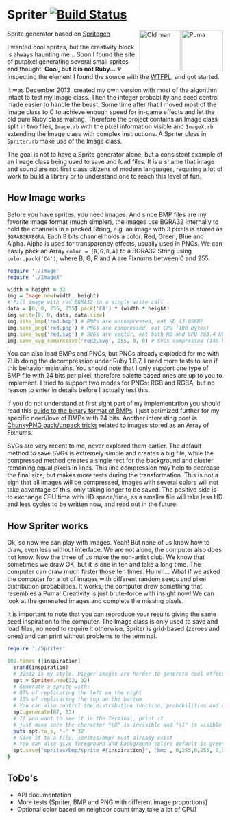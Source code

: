 # Spriter [![Build Status](https://travis-ci.org/Maumagnaguagno/Spriter.svg)](https://travis-ci.org/Maumagnaguagno/Spriter)
<a href="https://rawgithub.com/Maumagnaguagno/Spriter/master/sprites/svgc/sprite_65.svg" target="_blank">
<img src="https://rawgithub.com/Maumagnaguagno/Spriter/master/sprites/svgc/sprite_65.svg" align="right" width="96px" title="Puma" border="0"/>
</a>

<a href="https://rawgithub.com/Maumagnaguagno/Spriter/master/sprites/svgc/sprite_64.svg" target="_blank">
<img src="https://rawgithub.com/Maumagnaguagno/Spriter/master/sprites/svgc/sprite_64.svg" align="right" width="96px" title="Old man" border="0"/>
</a>

Sprite generator based on [Spritegen](http://tools.putpixel.com/spritegen.html)

I wanted cool sprites, but the creativity block is always haunting me...
Soon I found the site of putpixel generating several small sprites and thought: **Cool, but it is not Ruby...** :broken_heart:  
Inspecting the element I found the source with the [WTFPL](http://www.wtfpl.net/), and got started.

It was December 2013, created my own version with most of the algorithm intact to test my Image class.
Then the integer probability and seed control made easier to handle the beast.
Some time after that I moved most of the Image class to C to achieve enough speed for in-game effects and let the old pure Ruby class waiting.
Therefore the project contains an Image class split in two files, ```Image.rb``` with the pixel information visible and ```ImageX.rb``` extending the Image class with complex instructions.
A Spriter class in ```Spriter.rb``` make use of the Image class.

The goal is not to have a Sprite generator alone, but a consistent example of an Image class being used to save and load files.
It is a shame that image and sound are not first class citizens of modern languages, requiring a lot of work to build a library or to understand one to reach this level of fun.

## How Image works
Before you have sprites, you need images. 
And since BMP files are my favorite image format (much simpler), the images use BGRA32 internally to hold the channels in a packed String, e.g. an image with 3 pixels is stored as ```BGRABGRABGRA```.
Each 8 bits channel holds a color: Red, Green, Blue and Alpha.
Alpha is used for transparency effects, usually used in PNGs.
We can easily pack an Array ```color = [B,G,R,A]``` to a BGRA32 String using ```color.pack('C4')```, where B, G, R and A are Fixnums between 0 and 255.

```Ruby
require './Image'
require './ImageX'

width = height = 32
img = Image.new(width, height)
# Fill image with red BGRA32 in a single write call
data = [0, 0, 255, 255].pack('C4') * (width * height)
img.write(0, 0, data, data.size)
img.save_bmp('red.bmp') # BMPs are uncompressed, eat HD (3.05KB)
img.save_png('red.png') # PNGs are compressed, eat CPU (100 Bytes)
img.save_svg('red.svg') # SVGs are vector, eat both HD and CPU (63.4 KB)
img.save_svg_compressed('red2.svg', 255, 0, 0) # SVGs compressed (149 bytes)
```

You can also load BMPs and PNGs, but PNGs already exploded for me with ZLib doing the decompression under Ruby 1.8.7.
I need more tests to see if this behavior maintains.
You should note that I only support one type of BMP file with 24 bits per pixel, therefore palette based ones are up to you to implement.
I tried to support two modes for PNGs: RGB and RGBA, but no reason to enter in details before I actually test this.

If you do not understand at first sight part of my implementation you should read this [guide to the binary format of BMPs](https://practicingruby.com/articles/binary-file-formats).
I just optimized further for my specific need/love of BMPs with 24 bits.
Another interesting post is [ChunkyPNG pack/unpack tricks](http://chunkypng.com/2010/01/17/ode-to-array-pack-and-string-unpack.html) related to images stored as an Array of Fixnums.

SVGs are very recent to me, never explored them earlier.
The default method to save SVGs is extremely simple and creates a big file, while the compressed method creates a single rect for the background and cluster remaining equal pixels in lines.
This line compression may help to decrease the final size, but makes more tests during the transformation.
This is not a sign that all images will be compressed, images with several colors will not take advantage of this, only taking longer to be saved.
The positive side is to exchange CPU time with HD space/time, as a smaller file will take less HD and less cycles to be written now, and read out in the future.

## How Spriter works
Ok, so now we can play with images.
Yeah!
But none of us know how to draw, even less without interface.
We are not alone, the computer also does not know.
Now the three of us make the non-artist club.
We know that sometimes we draw OK, but it is one in ten and take a long time.
The computer can draw much faster those ten times.
Humm...
What if we asked the computer for a lot of images with different random seeds and pixel distribution probabilities.
It works, the computer drew something that resembles a Puma!
Creativity is just brute-force with insight now!
We can look at the generated images and complete the missing pixels.

It is important to note that you can reproduce your results giving the same ~~seed~~ inspiration to the computer.
The Image class is only used to save and load files, no need to require it otherwise.
Spriter is grid-based (zeroes and ones) and can print without problems to the terminal.

```Ruby
require './Spriter'

100.times {|inspiration|
  srand(inspiration)
  # 32x32 is my style, bigger images are harder to generate cool effects
  spt = Spriter.new(32, 32)
  # Generate a sprite with:
  # 87% of replicating the left on the right
  # 13% of replicating the top on the bottom
  # You can also control the distribution function, probabilities and cleaning/adding loose pixels
  spt.generate(87, 13)
  # If you want to see it in the Terminal, print it
  # just make sure the character "\0" is invisible and "\1" is visible
  puts spt.to_s, '-' * 32
  # Save it to a file, sprites/bmp/ must already exist
  # You can also give foreground and background colors default is green on black
  spt.save("sprites/bmp/sprite_#{inspiration}", 'bmp', 0,255,0,255, 0,0,0,255)
}
```

## ToDo's
- API documentation
- More tests (Spriter, BMP and PNG with different image proportions)
- Optional color based on neighbor count (may take a lot of CPU)
